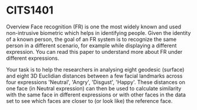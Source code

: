 # CITS1401

Overview
Face recognition (FR) is one the most widely known and used non-intrusive biometric which helps in identifying people. Given the identity of a known person, the goal of an FR system is to recognize the same person in a different scenario, for example while displaying a different expression. You can read this paper to understand more about FR under different expressions.

Your task is to help the researchers in analysing eight geodesic (surface) and eight 3D Euclidian distances between a few facial landmarks across four expressions 'Neutral', 'Angry', 'Disgust', 'Happy'. These distances on one face (in Neutral expression) can then be used to calculate similarity with the same face in different expressions or with other faces in the data set to see which faces are closer to (or look like) the reference face. 
